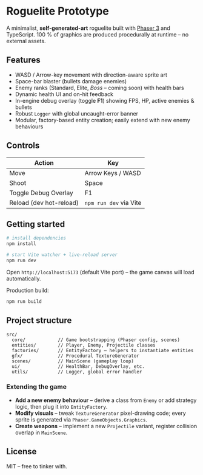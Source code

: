 # Roguelite Prototype

A minimalist, **self-generated-art** roguelite built with [Phaser 3](https://phaser.io/) and TypeScript. 100 % of graphics are produced procedurally at runtime – no external assets.

## Features

* WASD / Arrow-key movement with direction-aware sprite art
* Space-bar blaster (bullets damage enemies)
* Enemy ranks (Standard, Elite, *Boss* – coming soon) with health bars
* Dynamic health UI and on-hit feedback
* In-engine debug overlay (toggle **F1**) showing FPS, HP, active enemies & bullets
* Robust `Logger` with global uncaught-error banner
* Modular, factory-based entity creation; easily extend with new enemy behaviours

## Controls

| Action | Key |
| ------ | --- |
| Move   | Arrow Keys / WASD |
| Shoot  | Space |
| Toggle Debug Overlay | F1 |
| Reload (dev hot-reload) | `npm run dev` via Vite |

## Getting started

```bash
# install dependencies
npm install

# start Vite watcher + live-reload server
npm run dev
```

Open `http://localhost:5173` (default Vite port) – the game canvas will load automatically.

Production build:

```bash
npm run build
```

## Project structure

```
src/
  core/            // Game bootstrapping (Phaser config, scenes)
  entities/        // Player, Enemy, Projectile classes
  factories/       // EntityFactory – helpers to instantiate entities
  gfx/             // Procedural TextureGenerator
  scenes/          // MainScene (gameplay loop)
  ui/              // HealthBar, DebugOverlay, etc.
  utils/           // Logger, global error handler
```

### Extending the game

* **Add a new enemy behaviour** – derive a class from `Enemy` or add strategy logic, then plug it into `EntityFactory`.
* **Modify visuals** – tweak `TextureGenerator` pixel-drawing code; every sprite is generated via `Phaser.GameObjects.Graphics`.
* **Create weapons** – implement a new `Projectile` variant, register collision overlap in `MainScene`.

## License

MIT – free to tinker with.
